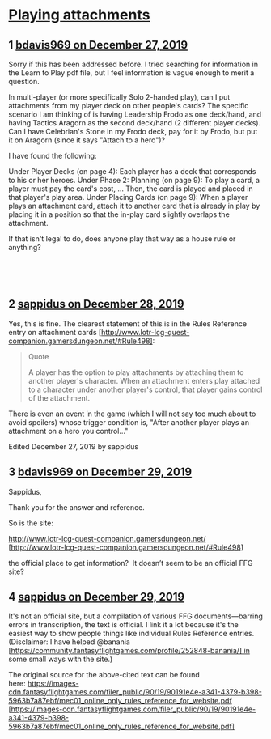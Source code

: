 # [Playing attachments](https://community.fantasyflightgames.com/topic/303784-playing-attachments/)

## 1 [bdavis969 on December 27, 2019](https://community.fantasyflightgames.com/topic/303784-playing-attachments/?do=findComment&comment=3857080)

Sorry if this has been addressed before. I tried searching for information in the Learn to Play pdf file, but I feel information is vague enough to merit a question.

In multi-player (or more specifically Solo 2-handed play), can I put attachments from my player deck on other people's cards? The specific scenario I am thinking of is having Leadership Frodo as one deck/hand, and having Tactics Aragorn as the second deck/hand (2 different player decks). Can I have Celebrian's Stone in my Frodo deck, pay for it by Frodo, but put it on Aragorn (since it says "Attach to a hero")?

I have found the following:

Under Player Decks (on page 4): Each player has a deck that corresponds to his or her heroes. Under Phase 2: Planning (on page 9): To play a card, a player must pay the card's cost, ... Then, the card is played and placed in that player's play area. Under Placing Cards (on page 9): When a player plays an attachment card, attach it to another card that is already in play by placing it in a position so that the in-play card slightly overlaps the attachment.

If that isn't legal to do, does anyone play that way as a house rule or anything?

 

 

## 2 [sappidus on December 28, 2019](https://community.fantasyflightgames.com/topic/303784-playing-attachments/?do=findComment&comment=3857237)

Yes, this is fine. The clearest statement of this is in the Rules Reference entry on attachment cards [http://www.lotr-lcg-quest-companion.gamersdungeon.net/#Rule498]:

> Quote
> 
> A player has the option to play attachments by attaching them to another player's character. When an attachment enters play attached to a character under another player's control, that player gains control of the attachment. 

There is even an event in the game (which I will not say too much about to avoid spoilers) whose trigger condition is, "After another player plays an attachment on a hero you control…"

Edited December 27, 2019 by sappidus

## 3 [bdavis969 on December 29, 2019](https://community.fantasyflightgames.com/topic/303784-playing-attachments/?do=findComment&comment=3858246)

Sappidus,

Thank you for the answer and reference.  

So is the site:

http://www.lotr-lcg-quest-companion.gamersdungeon.net/ [http://www.lotr-lcg-quest-companion.gamersdungeon.net/#Rule498]

the official place to get information?  It doesn’t seem to be an official FFG site?

## 4 [sappidus on December 29, 2019](https://community.fantasyflightgames.com/topic/303784-playing-attachments/?do=findComment&comment=3858253)

It's not an official site, but a compilation of various FFG documents—barring errors in transcription, the text is official. I link it a lot because it's the easiest way to show people things like individual Rules Reference entries. (Disclaimer: I have helped @banania [https://community.fantasyflightgames.com/profile/252848-banania/] in some small ways with the site.)

The original source for the above-cited text can be found here: https://images-cdn.fantasyflightgames.com/filer_public/90/19/90191e4e-a341-4379-b398-5963b7a87ebf/mec01_online_only_rules_reference_for_website.pdf [https://images-cdn.fantasyflightgames.com/filer_public/90/19/90191e4e-a341-4379-b398-5963b7a87ebf/mec01_online_only_rules_reference_for_website.pdf]


